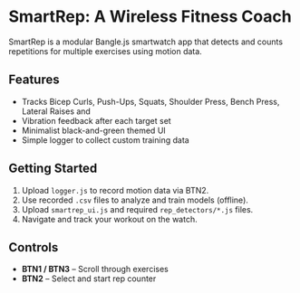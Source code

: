 # SmartRep: A Wireless Fitness Coach

SmartRep is a modular Bangle.js smartwatch app that detects and counts repetitions for multiple exercises using motion data.

## Features
- Tracks Bicep Curls, Push-Ups, Squats, Shoulder Press, Bench Press, Lateral Raises and 
- Vibration feedback after each target set
- Minimalist black-and-green themed UI
- Simple logger to collect custom training data

## Getting Started

1. Upload `logger.js` to record motion data via BTN2.
2. Use recorded `.csv` files to analyze and train models (offline).
3. Upload `smartrep_ui.js` and required `rep_detectors/*.js` files.
4. Navigate and track your workout on the watch.

## Controls
- **BTN1 / BTN3** – Scroll through exercises
- **BTN2** – Select and start rep counter

